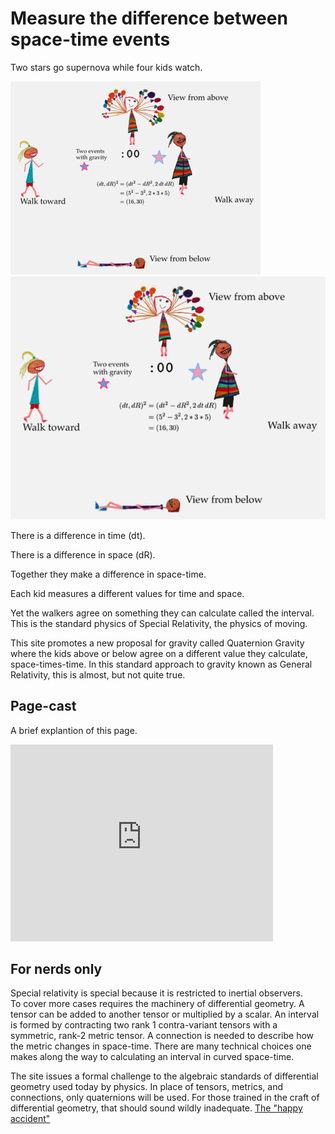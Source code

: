 # Measure the difference between space-time events

Two stars go supernova while four kids watch.

<a id="single_1" href="images/measure_900.gif"
title="Four ways to see two events">
    <img class='visible-xs' src="images/measure_400.gif" alt="" />
    <img class='hidden-xs' src="images/measure_600.gif" alt="" /></a>  

There is a difference in time (dt).

There is a difference in space (dR).

Together they make a difference in space-time.

Each kid measures a different values for time and space.

Yet the walkers agree on something they can calculate called the interval.
This is the standard physics of Special Relativity, the physics of moving.

This site promotes a new proposal for gravity called Quaternion Gravity where
the kids above or below agree on a different value they calculate, 
space-times-time.  In this standard approach to gravity known as General 
Relativity, this is almost, but not quite true.

## Page-cast

A brief explantion of this page.

<iframe width="420" height="315" src="https://www.youtube.com/embed/hQ4giMzbyA8" frameborder="0" allowfullscreen></iframe>

## For nerds only

Special relativity is special because it is restricted to inertial observers.  
To cover more cases requires the machinery of differential geometry.  A tensor 
can be added to another tensor or multiplied by a scalar.  An interval is 
formed by contracting two rank 1 contra-variant tensors with a symmetric, 
rank-2 metric tensor.  A connection is needed to describe how the metric 
changes in space-time.  There are many technical choices one makes along the 
way to calculating an interval in curved space-time.

The site issues a formal challenge to the algebraic standards of differential 
geometry used today by physics.  In place of tensors, metrics, and connections, 
only quaternions will be used.  For those trained in the craft of differential 
geometry, that should sound wildly inadequate.  [The "happy 
accident"](https://physics.stackexchange.com/questions/7292/quaternions-and-4-vectors)
